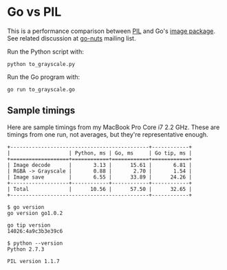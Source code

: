 Go vs PIL
=========

This is a performance comparison between [PIL][1] and Go's [image package][2]. See related discussion at [go-nuts][3] mailing list.


Run the Python script with:

    python to_grayscale.py


Run the Go program with:

    go run to_grayscale.go

## Sample timings ##

Here are sample timings from my MacBook Pro Core i7 2.2 GHz. These are timings from one run, not averages, but they're representative enough.

    +---------------------------------------------+------------+
    |                   | Python, ms | Go, ms     | Go tip, ms |
    +===================+============+============+============+
    | Image decode      |       3.13 |      15.61 |       6.81 |
    | RGBA -> Grayscale |       0.88 |       2.70 |       1.54 |
    | Image save        |       6.55 |      33.89 |      24.26 |
    +-------------------+------------+------------+------------+
    | Total             |      10.56 |      57.50 |      32.65 |
    +---------------------------------------------+------------+

    $ go version
    go version go1.0.2

    go tip version
    14026:4a9c3b3e39c6

    $ python --version
    Python 2.7.3

    PIL version 1.1.7


  [1]: http://www.pythonware.com/products/pil/
  [2]: http://golang.org/pkg/image/
  [3]: https://groups.google.com/group/golang-nuts/browse_thread/thread/47143dea57243d0e/5686f7aadae4fa06#5686f7aadae4fa06
